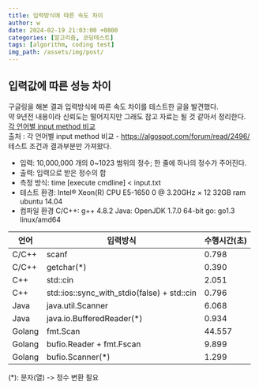 ```yaml
---
title: 입력방식에 따른 속도 차이
author: w
date: 2024-02-19 21:03:00 +0800
categories: [알고리즘, 코딩테스트]
tags: [algorithm, coding test]
img_path: /assets/img/post/
---
```


## 입력값에 따른 성능 차이
구글링을 해본 결과 입력방식에 따른 속도 차이를 테스트한 글을 발견했다.  
약 9년전 내용이라 신뢰도는 떨어지지만 그래도 참고 자료는 될 것 같아서 정리한다.  
[각 언어별 input method 비교](https://algospot.com/forum/read/2496/)  
출처 : 각 언어별 input method 비교 - https://algospot.com/forum/read/2496/  
테스트 조건과 결과부분만 가져왔다.

- 입력: 10,000,000 개의 0~1023 범위의 정수; 한 줄에 하나의 정수가 주어진다.
- 출력: 입력으로 받은 정수의 합
- 측정 방식: time [execute cmdline] < input.txt
- 테스트 환경:
    Intel® Xeon(R) CPU E5-1650 0 @ 3.20GHz × 12
    32GB ram
    ubuntu 14.04
- 컴파일 환경
    C/C++: g++ 4.8.2
    Java: OpenJDK 1.7.0 64-bit
    go: go1.3 linux/amd64

| 언어   | 입력방식                           | 수행시간(초) |
|--------|----------------------------------|--------------|
| C/C++  | scanf                            | 0.798        |
| C/C++  | getchar(*)                       | 0.390        |
| C++    | std::cin                         | 2.051        |
| C++    | std::ios::sync_with_stdio(false) + std::cin | 0.796        |
| Java   | java.util.Scanner                | 6.068        |
| Java   | java.io.BufferedReader(*)       | 0.934        |
| Golang | fmt.Scan                         | 44.557       |
| Golang | bufio.Reader + fmt.Fscan         | 9.899        |
| Golang | bufio.Scanner(*)                 | 1.299        |

(*): 문자(열) -> 정수 변환 필요